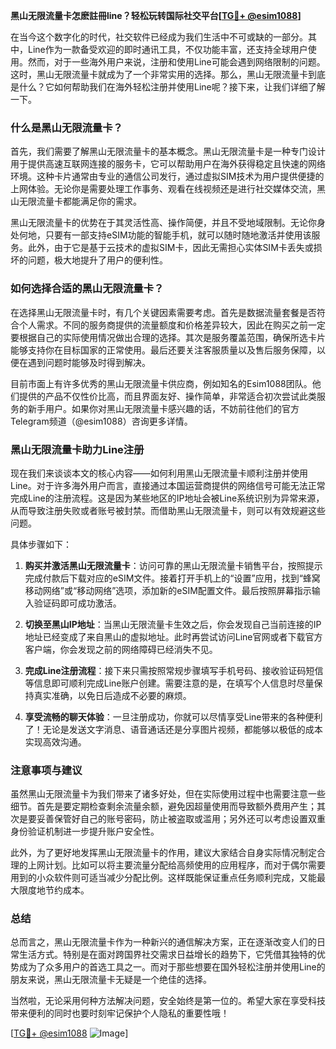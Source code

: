 **黑山无限流量卡怎麽註冊line？轻松玩转国际社交平台[[TG💪+ @esim1088](https://t.me/s/esim1088)]**

在当今这个数字化的时代，社交软件已经成为我们生活中不可或缺的一部分。其中，Line作为一款备受欢迎的即时通讯工具，不仅功能丰富，还支持全球用户使用。然而，对于一些海外用户来说，注册和使用Line可能会遇到网络限制的问题。这时，黑山无限流量卡就成为了一个非常实用的选择。那么，黑山无限流量卡到底是什么？它如何帮助我们在海外轻松注册并使用Line呢？接下来，让我们详细了解一下。

### 什么是黑山无限流量卡？

首先，我们需要了解黑山无限流量卡的基本概念。黑山无限流量卡是一种专门设计用于提供高速互联网连接的服务卡，它可以帮助用户在海外获得稳定且快速的网络环境。这种卡片通常由专业的通信公司发行，通过虚拟SIM技术为用户提供便捷的上网体验。无论你是需要处理工作事务、观看在线视频还是进行社交媒体交流，黑山无限流量卡都能满足你的需求。

黑山无限流量卡的优势在于其灵活性高、操作简便，并且不受地域限制。无论你身处何地，只要有一部支持eSIM功能的智能手机，就可以随时随地激活并使用该服务。此外，由于它是基于云技术的虚拟SIM卡，因此无需担心实体SIM卡丢失或损坏的问题，极大地提升了用户的便利性。

### 如何选择合适的黑山无限流量卡？

在选择黑山无限流量卡时，有几个关键因素需要考虑。首先是数据流量套餐是否符合个人需求。不同的服务商提供的流量额度和价格差异较大，因此在购买之前一定要根据自己的实际使用情况做出合理的选择。其次是服务覆盖范围，确保所选卡片能够支持你在目标国家的正常使用。最后还要关注客服质量以及售后服务保障，以便在遇到问题时能够及时得到解决。

目前市面上有许多优秀的黑山无限流量卡供应商，例如知名的Esim1088团队。他们提供的产品不仅性价比高，而且界面友好、操作简单，非常适合初次尝试此类服务的新手用户。如果你对黑山无限流量卡感兴趣的话，不妨前往他们的官方Telegram频道（@esim1088）咨询更多详情。

### 黑山无限流量卡助力Line注册

现在我们来谈谈本文的核心内容——如何利用黑山无限流量卡顺利注册并使用Line。对于许多海外用户而言，直接通过本国运营商提供的网络信号可能无法正常完成Line的注册流程。这是因为某些地区的IP地址会被Line系统识别为异常来源，从而导致注册失败或者账号被封禁。而借助黑山无限流量卡，则可以有效规避这些问题。

具体步骤如下：

1. **购买并激活黑山无限流量卡**：访问可靠的黑山无限流量卡销售平台，按照提示完成付款后下载对应的eSIM文件。接着打开手机上的“设置”应用，找到“蜂窝移动网络”或“移动网络”选项，添加新的eSIM配置文件。最后按照屏幕指示输入验证码即可成功激活。

2. **切换至黑山IP地址**：当黑山无限流量卡生效之后，你会发现自己当前连接的IP地址已经变成了来自黑山的虚拟地址。此时再尝试访问Line官网或者下载官方客户端，你会发现之前的网络障碍已经消失不见。

3. **完成Line注册流程**：接下来只需按照常规步骤填写手机号码、接收验证码短信等信息即可顺利完成Line账户创建。需要注意的是，在填写个人信息时尽量保持真实准确，以免日后造成不必要的麻烦。

4. **享受流畅的聊天体验**：一旦注册成功，你就可以尽情享受Line带来的各种便利了！无论是发送文字消息、语音通话还是分享图片视频，都能够以极低的成本实现高效沟通。

### 注意事项与建议

虽然黑山无限流量卡为我们带来了诸多好处，但在实际使用过程中也需要注意一些细节。首先是要定期检查剩余流量余额，避免因超量使用而导致额外费用产生；其次是要妥善保管好自己的账号密码，防止被盗取或滥用；另外还可以考虑设置双重身份验证机制进一步提升账户安全性。

此外，为了更好地发挥黑山无限流量卡的作用，建议大家结合自身实际情况制定合理的上网计划。比如可以将主要流量分配给高频使用的应用程序，而对于偶尔需要用到的小众软件则可适当减少分配比例。这样既能保证重点任务顺利完成，又能最大限度地节约成本。

### 总结

总而言之，黑山无限流量卡作为一种新兴的通信解决方案，正在逐渐改变人们的日常生活方式。特别是在面对跨国界社交需求日益增长的趋势下，它凭借其独特的优势成为了众多用户的首选工具之一。而对于那些想要在国外轻松注册并使用Line的朋友来说，黑山无限流量卡无疑是一个绝佳的选择。

当然啦，无论采用何种方法解决问题，安全始终是第一位的。希望大家在享受科技带来便利的同时也要时刻牢记保护个人隐私的重要性哦！

[[TG💪+ @esim1088](https://t.me/s/esim1088) ![Image](https://i.postimg.cc/4NQfJmqS/Snipaste-2025-05-13-00-14-12.png)]